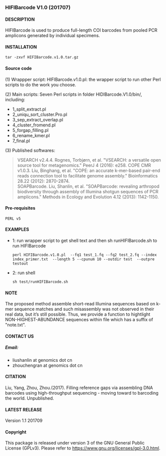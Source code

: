 ### HIFIBarcode V1.0 (201707)

#### DESCRIPTION
HIFIBarcode is used to produce full-length COI barcodes from pooled PCR
amplicons generated by individual specimens.

#### INSTALLATION
	tar -zxvf HIFIBarcode.v1.0.tar.gz

#### Source code
(1) Wrappper script:
	HIFIBarcode.v1.0.pl: the wrapper script to run other Perl scripts to do the work you choose.  
	
(2) Main scripts:
Seven Perl scripts in folder HIDIBarcode.V1.0/bin/, including:

- 1_split_extract.pl
- 2_uniqu_sort_cluster.Pro.pl
- 3_sep_extract_overlap.pl
- 4_cluster_fromend.pl
- 5_forgap_filling.pl
- 6_rename_kmer.pl
- 7_final.pl

(3) Published softwares:
>VSEARCH v2.4.4. Rognes, Torbjørn, et al. "VSEARCH: a versatile open source tool for metagenomics." PeerJ 4 (2016): e258.
>COPE CMR v1.0.3. Liu, Binghang, et al. "COPE: an accurate k-mer-based pair-end reads connection tool to facilitate genome assembly." Bioinformatics 28.22 (2012): 2870-2874.  
>SOAPBarcode. Liu, Shanlin, et al. "SOAPBarcode: revealing arthropod biodiversity through assembly of Illumina shotgun sequences of PCR amplicons." Methods in Ecology and Evolution 4.12 (2013): 1142-1150.  

#### Pre-requisites
	PERL v5

#### EXAMPLES
- 1: run wrapper script to get shell text and then sh runHIFIBarcode.sh to run HIFIBarcode  
	
	```perl HIFIBarcode.v1.0.pl  --fq1 test_1.fq --fq2 test_2.fq --index index_primer.txt  --length 5 --cpunum 10 --outdir test  --outpre testout```
- 2: run shell
	
	```sh test/runHIFIBarcode.sh```

#### NOTE
The proposed method assemble short-read Illumina sequences based on k-mer sequence matches and such misassembly was not observed in their real data, but it’s still possible. Thus, we provide a function to hightlight NON-HIGHEST-ABUNDANCE sequences within file which has a suffix of "note.txt".

#### CONTACT US

##### Email:
- liushanlin at genomics dot cn
- zhouchengran at genomics dot cn

#### CITATION
Liu, Yang, Zhou, Zhou.(2017). Filling reference gaps via assembling DNA barcodes using high-throughput sequencing - moving toward to barcoding the world. Unpublished.

#### LATEST RELEASE
Version 1.1 201709

#### Copyright
This package is released under version 3 of the GNU General Public License (GPLv3). Please refer to https://www.gnu.org/licenses/gpl-3.0.html.
